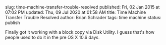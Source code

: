 slug: time-machine-transfer-trouble-resolved
published: Fri, 02 Jan 2015 at 07:02 PM
updated: Thu, 09 Jul 2020 at 01:58 AM
title: Time Machine Transfer Trouble Resolved
author: Brian Schrader
tags: time machine
status: publish

Finally got it working with a block copy via Disk Utility. I guess that's how people used to do it in the pre OS X 10.6 days. 

[1]: http://support.apple.com/en-us/HT202380
